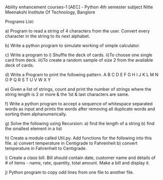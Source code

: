 Ability enhancement courses-1 [AEC] - Python
4th semester subject
Nitte Meenakshi Institute Of Technology, Banglore 

Programs List:

a) Program to read a string of 4 characters from the user. Convert every character in the 
string to its next alphabet.

b) Write a python program to simulate working of simple calculator. 

c) Write a program to
    i) Shuffle the deck of cards.
    ii)To choose one single card from deck.
    iii)To create a random sample of size 2 from the available deck of cards.

d) Write a Program to print the following pattern.
A
B C D
E F G H I
J K L M N O P
Q R S T U V W X Y

e) Given a list of strings, count and print the number of strings where the string length
is 2 or more & the 1st & last characters are same.

f) Write a python program to accept a sequence of whitespace separated words as input and 
prints the words after removing all duplicate words and sorting them alphanumerically.

g) Solve the following using Recursion:
    a) find the length of a string
    b) find the smallest element in a list

h) Create a module called Util.py. Add functions for the following into this file.
    a) convert temperature in Centigrade to Fahrenheit
    b) convert temperature in Fahrenheit to Centigrade.

i) Create a class bill. Bill should contain date, customer name and details of # of 
items - name, rate, quantity, total amount. Make a bill and display it.

j) Python program to copy odd lines from one file to another file.
